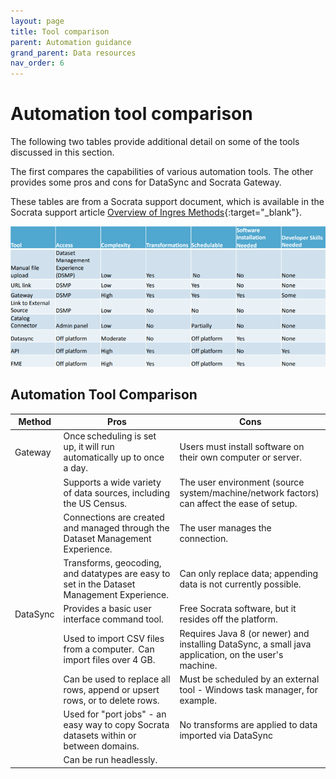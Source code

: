 ```yaml
---
layout: page
title: Tool comparison
parent: Automation guidance
grand_parent: Data resources
nav_order: 6
---
```


# Automation tool comparison
The following two tables provide additional detail on some of the tools discussed in this section. 

The first compares the capabilities of various automation tools. The other provides some pros and cons for DataSync and Socrata Gateway. 

These tables are from a Socrata support document, which is available in the Socrata support article [Overview of Ingres Methods](https://support.socrata.com/hc/en-us/articles/360052930494-Overview-of-Ingress-Methods){:target="_blank"}.

![](../assets/automation_5.png)

## Automation Tool Comparison 
| **Method**   | **Pros**                                                                                          | **Cons**                                                                                                    |
|----------|-----------------------------------------------------------------------------------------------|---------------------------------------------------------------------------------------------------------|
| Gateway  | Once scheduling is set up, it will run automatically up to once a day.                      | Users must install software on their own computer or server.                                            |
|          | Supports a wide variety of data sources, including the US Census.                             | The user environment (source system/machine/network factors) can affect the ease of setup.            |
|          | Connections are created and managed through the Dataset Management Experience.              | The user manages the connection.                                                                        |
|          | Transforms, geocoding, and datatypes are easy to set in the Dataset   Management Experience.  | Can only replace data; appending data is not currently possible.                                        |
| DataSync | Provides a basic user interface command tool.                                                 | Free Socrata software, but it resides off the platform.                                                 |
|          | Used to import CSV files from a computer.  Can import files over 4   GB.                      | Requires Java 8 (or newer) and installing DataSync, a small java application, on the user's machine.  |
|          | Can be used to replace all rows, append or upsert rows, or to delete rows.                  | Must be scheduled by an external tool - Windows task manager, for   example.                            |
|          | Used for "port jobs" - an easy way to copy Socrata datasets within or between domains.      | No transforms are applied to data imported via DataSync                                                 |
|          | Can be run headlessly.                                                                        |                                                                                                         |